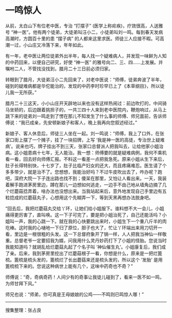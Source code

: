 # 一鸣惊人

从前，太白山下有位老中医，专治 “打摆子” (医学上称疟疾)，疗效很高，人送雅号 “神一医”。他有两个徒弟，大徒弟叫汪小二，小徒弟叫刘一鸣。每到春天发病高潮时，方圆百十里的患 “摆子病” 的人都来这里求医。师徒三人应接不暇。可高潮一过，小山庄又冷落下来，年年如此。

有一年，老中医让两位徒弟外出半年，每人找一个疑难病人，并发现一味鲜为人知的中药回来，以便自己研究，好使 “神一医” 的雅号向二、三、四……上发展。并嘱咐二人，不管找没找到，腊月二十三日前必须归家。

转眼到了腊月，大徒弟汪小二先回来了，对老中医说：“师傅，徒弟奔波了半年，碰到的疑难病都是华佗能治的，发现的中药李时珍早已上了《本草纲目》，所以徒儿我一无所获。”

腊月二十三这天，小小山庄开天辟地以来也没有这样热闹过：前边吹打的，中间骑马坐轿的，后边跟着挑担子的，一共三四十人来到老中医院内，鞭炮响过，从马上跳下来的徒弟刘一鸣走到了愣在那儿不知发生了什么事的师傅、师兄面前，告诉师傅说：“我已成亲，先安顿新娘子和客人，晚上我再向您叙述经过。”

新娘子、客人休息后，师徒三人坐在一起。刘一鸣说：“师傅，我上了口外，在张家口街上摆了一个摊子，挂了一块招牌，上写 ‘我是神一医的高徒，专治世上疑难病’。说来也巧，牌子挂出不到三天，张家口总督派人把我叫去，让给他家小姐治病。这小姐患病十七年，无人能治。我一想：师傅要的就是疑难病例，我何不乘机看一看，回去好向师傅汇报。不料这一看差一点把我急死。原来小姐从生下来后，肚子长得特别快，十七岁了，肚子比临产妇女的还大，而且疼痛难忍。医生请了个多多带少，就是治不了。您想想，我能治好吗？不过牛皮吹出去了，咋办呢？跑吧，深府大院一下子连出路也找不到；傻呆在那里，又怕让人看出来。一天，我装着解手跑进茅房里边，蹲在那儿一边想如何逃走，一边手不由己地从墙角边摘了几个烂蘑菇捻弄着，啥办法也没想出来。当我站起来后，意外地发现自己手里边有五粒捻成的烂蘑菇丸子，心想用这个先糊弄一下，等到天黑再想办法脱身吧。

“回去后，我把烂蘑菇丸交给丫环，让她们给小姐服下。谁料想不大一会儿，小姐痛得更厉害了，直叫唤。这一下子可完了，要是把小姐治死了，自己还能活吗？小姐叫一声，我的心跳一下。就在我的心快要跳出来时，小姐生下一个重八斤半的肉圪棒。这时我的心嗵地一下归了原位，胆子也大了，忙让丫环端出来用刀切开一看，里边是一根很粗的头发。这一下总督府象开了锅一样，人人把我当神仙一样敬重。总督老爷一定要招我为婿，问我用什么灵丹妙药打下了小姐的怪胎。您说当时我能知道吗？就胡乱给烂蘑菇丸起了个名子叫 ‘神仙催生丸’。小姐康复后，我们成了亲。后来，我到茅房里挖出了烂蘑菇根子一看，你想是什么，原来是一把烂篦梳。篦梳是梳头发的，篦梳烂了长出蘑菇来还是梳头发的，所以这个 ‘发胎’ 是用篦梳梳下来的。您说这种病世上能有几个，这味中药奇也不奇？”

师傅说：“奇，奇病奇药！人间少有的奇事让我徒儿碰到了，看来一医不如一鸣，为师甘拜下风。”

师兄也说：“师弟，你可真是王母娘娘的公鸡——不鸣则已鸣惊人哪！”

---

搜集整理：张占良
